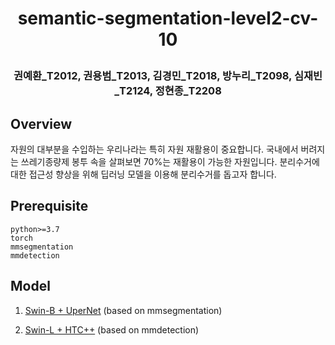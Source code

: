 <h1 align="center">
<p>semantic-segmentation-level2-cv-10
</h1>

<h3 align="center">
<p>권예환_T2012, 권용범_T2013, 김경민_T2018, 방누리_T2098, 심재빈_T2124, 정현종_T2208
</h3>

## Overview
자원의 대부분을 수입하는 우리나라는 특히 자원 재활용이 중요합니다. 국내에서 버려지는 쓰레기종량제 봉투 속을 살펴보면 70%는 재활용이 가능한 자원입니다. 분리수거에 대한 접근성 향상을 위해 딥러닝 모델을 이용해 분리수거를 돕고자 합니다.

## Prerequisite
```
python>=3.7
torch
mmsegmentation
mmdetection
```

## Model

1. [Swin-B + UperNet](/mmseg) (based on mmsegmentation)

2. [Swin-L + HTC++](/mmdet) (based on mmdetection)
